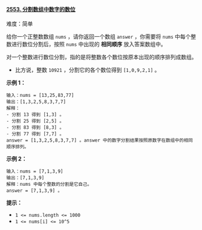 ﻿#### [2553\. 分割数组中数字的数位](https://leetcode.cn/problems/separate-the-digits-in-an-array/)

难度：简单

给你一个正整数数组 `nums` ，请你返回一个数组 `answer` ，你需要将 `nums` 中每个整数进行数位分割后，按照 `nums` 中出现的 **相同顺序** 放入答案数组中。

对一个整数进行数位分割，指的是将整数各个数位按原本出现的顺序排列成数组。

-   比方说，整数 `10921` ，分割它的各个数位得到 `[1,0,9,2,1]` 。

**示例 1：**

```
输入：nums = [13,25,83,77]
输出：[1,3,2,5,8,3,7,7]
解释：
- 分割 13 得到 [1,3] 。
- 分割 25 得到 [2,5] 。
- 分割 83 得到 [8,3] 。
- 分割 77 得到 [7,7] 。
answer = [1,3,2,5,8,3,7,7] 。answer 中的数字分割结果按照原数字在数组中的相同顺序排列。
```

**示例 2：**

```
输入：nums = [7,1,3,9]
输出：[7,1,3,9]
解释：nums 中每个整数的分割是它自己。
answer = [7,1,3,9] 。
```

**提示：**

-   `1 <= nums.length <= 1000`
-   `1 <= nums[i] <= 10^5`
